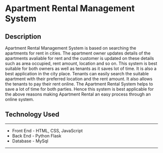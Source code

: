 # Apartment Rental Management System
## Description
Apartment Rental Management System is based on searching the apartments for rent in cities. The apartment owner updates details of the apartments avaliable for rent and the customer is updated on these details such as area occupied, rent amount, location and so on. This system is best suitable for both owners as well as tenants as it saves lot of time. It is also a best application in the city place. Tenants can easily search the suitable apartment with their preferred location and the rent amount. It also allows the tenants to pay their rent online. The Apartment Rental System helps to save a lot of time for both parties. Hence this system is best applicable for the above reasons making Apartment Rental an easy process through an online system.
## Technology Used
***
* Front End - HTML, CSS, JavaScript
* Back End - Python Flask
* Database - MySql
***
